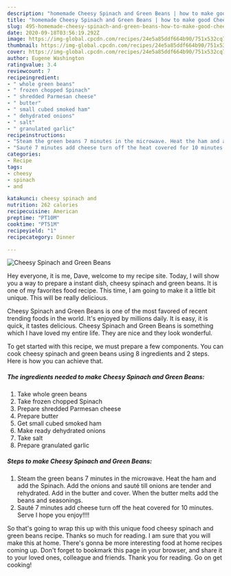 ```yaml
---
description: "homemade Cheesy Spinach and Green Beans | how to make good Cheesy Spinach and Green Beans"
title: "homemade Cheesy Spinach and Green Beans | how to make good Cheesy Spinach and Green Beans"
slug: 495-homemade-cheesy-spinach-and-green-beans-how-to-make-good-cheesy-spinach-and-green-beans
date: 2020-09-18T03:56:19.292Z
image: https://img-global.cpcdn.com/recipes/24e5a85ddf664b90/751x532cq70/cheesy-spinach-and-green-beans-recipe-main-photo.jpg
thumbnail: https://img-global.cpcdn.com/recipes/24e5a85ddf664b90/751x532cq70/cheesy-spinach-and-green-beans-recipe-main-photo.jpg
cover: https://img-global.cpcdn.com/recipes/24e5a85ddf664b90/751x532cq70/cheesy-spinach-and-green-beans-recipe-main-photo.jpg
author: Eugene Washington
ratingvalue: 3.4
reviewcount: 7
recipeingredient:
- " whole green beans"
- " frozen chopped Spinach"
- " shredded Parmesan cheese"
- " butter"
- " small cubed smoked ham"
- " dehydrated onions"
- " salt"
- " granulated garlic"
recipeinstructions:
- "Steam the green beans 7 minutes in the microwave. Heat the ham and add the Spinach. Add the onions and sauté till onions are tender and rehydrated. Add in the butter and cover. When the butter melts add the beans and seasonings."
- "Sauté 7 minutes add cheese turn off the heat covered for 10 minutes. Serve I hope you enjoy!!!!"
categories:
- Recipe
tags:
- cheesy
- spinach
- and

katakunci: cheesy spinach and 
nutrition: 262 calories
recipecuisine: American
preptime: "PT10M"
cooktime: "PT51M"
recipeyield: "1"
recipecategory: Dinner

---
```



![Cheesy Spinach and Green Beans](https://img-global.cpcdn.com/recipes/24e5a85ddf664b90/751x532cq70/cheesy-spinach-and-green-beans-recipe-main-photo.jpg)

Hey everyone, it is me, Dave, welcome to my recipe site. Today, I will show you a way to prepare a instant dish, cheesy spinach and green beans. It is one of my favorites food recipe. This time, I am going to make it a little bit unique. This will be really delicious.



Cheesy Spinach and Green Beans is one of the most favored of recent trending foods in the world. It's enjoyed by millions daily. It is easy, it is quick, it tastes delicious. Cheesy Spinach and Green Beans is something which I have loved my entire life. They are nice and they look wonderful.


To get started with this recipe, we must prepare a few components. You can cook cheesy spinach and green beans using 8 ingredients and 2 steps. Here is how you can achieve that.

<!--inarticleads1-->

##### The ingredients needed to make Cheesy Spinach and Green Beans:

1. Take  whole green beans
1. Take  frozen chopped Spinach
1. Prepare  shredded Parmesan cheese
1. Prepare  butter
1. Get  small cubed smoked ham
1. Make ready  dehydrated onions
1. Take  salt
1. Prepare  granulated garlic




<!--inarticleads2-->

##### Steps to make Cheesy Spinach and Green Beans:

1. Steam the green beans 7 minutes in the microwave. Heat the ham and add the Spinach. Add the onions and sauté till onions are tender and rehydrated. Add in the butter and cover. When the butter melts add the beans and seasonings.
1. Sauté 7 minutes add cheese turn off the heat covered for 10 minutes. Serve I hope you enjoy!!!!




So that's going to wrap this up with this unique food cheesy spinach and green beans recipe. Thanks so much for reading. I am sure that you will make this at home. There's gonna be more interesting food at home recipes coming up. Don't forget to bookmark this page in your browser, and share it to your loved ones, colleague and friends. Thank you for reading. Go on get cooking!
